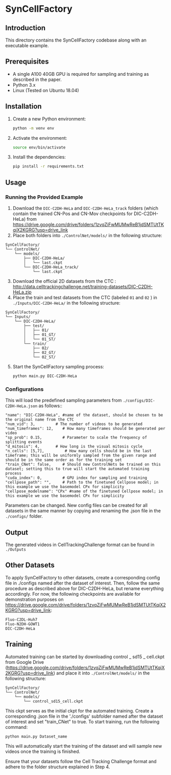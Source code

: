 # SynCellFactory

## Introduction
This directory contains the SynCellFactory codebase along with an executable example.

## Prerequisites
- A single A100 40GB GPU is required for sampling and training as described in the paper.
- Python 3.x
- Linux (Tested on Ubuntu 18.04)

## Installation
1. Create a new Python environment:

   ```bash
   python -m venv env
   ```

2. Activate the environment:

   ```bash
   source env/bin/activate
   ```

3. Install the dependencies:

   ```bash
   pip install -r requirements.txt
   ```




## Usage
### Running the Provided Example
1. Download the `DIC-C2DH-HeLa` and `DIC-C2DH-HeLa_track` folders (which contain the trained CN-Pos and CN-Mov checkpoints for DIC-C2DH-HeLa) from https://drive.google.com/drive/folders/1zvqZiFwMUMwReB1jdSMTUtTKqiX2KGRG?usp=drive_link
2. Place both folders into `./ControlNet/models/` in the following structure: 
```
SynCellFactory/
└── ControlNet/
    └── models/
        ├── DIC-C2DH-HeLa/
        │   └── last.ckpt
        └── DIC-C2DH-HeLa_track/
            └── last.ckpt
```
3. Download the official 2D datasets from the CTC : http://data.celltrackingchallenge.net/training-datasets/DIC-C2DH-HeLa.zip 
4. Place the train and test datasets from the CTC (labeled `01` and `02` ) in `./Inputs/DIC-C2DH-HeLa/` in the following structure: 
```
SynCellFactory/
└── Inputs/
    └── DIC-C2DH-HeLa/
        ├── test/
        │   ├── 01/
        │   ├── 01_GT/
        │   └── 01_ST/
        └── train/
            ├── 02/
            ├── 02_GT/
            └── 02_ST/
```
5. Start the SynCellFactory sampling process:
   ```bash
   python main.py DIC-C2DH-HeLa
   
### Configurations
This will load the predefined sampling parameters from `./configs/DIC-C2DH-HeLa.json` as follows::


    "name": "DIC-C2DH-HeLa", #name of the dataset, should be chosen to be the original name from the CTC
    "num_vid": 3,	      # The number of videos to be generated
    "num_timeframes": 12,    # How many timeframes should be generated per video
    "sp_prob": 0.15,         # Parameter to scale the frequency of splitting events
    "d_mitosis": 4,	      # How long is the visual mitosis cycle
    "n_cells": [5,7],	      # How many cells should be in the last timeframe; this will be uniformly sampled from the given range and should be in the same order as for the training set
    "train_CNet": false,     # Should new ControlNets be trained on this dataset; setting this to true will start the automated training process
    "cuda_index": 0,         # GPU index for sampling and training
    "cellpose_path": "",     # Path to the finetuned Cellpose model; in this example we use the basemodel CPx for simplicity
    "cellpose_modelname": "CPx" #name of the finetuned Cellpose model; in this example we use the basemodel CPx for simplicity
    
Parameters can be changed. 
New config files can be created for all datasets in the same manner by copying and renaming the .json file in the `./configs/` folder. 


## Output
The generated videos in CellTrackingChallenge format can be found in `./Outputs`

## Other Datasets
To apply SynCellFactory to other datasets, create a corresponding config file in ./configs named after the dataset of interest. Then, follow the same procedure as described above for DIC-C2DH-HeLa, but rename everything accordingly. For now, the following checkpoints are available for demonstration purposes on https://drive.google.com/drive/folders/1zvqZiFwMUMwReB1jdSMTUtTKqiX2KGRG?usp=drive_link:

    Fluo-C2DL-Huh7
    Fluo-N2DH-GOWT1
    DIC-C2DH-HeLa

## Training
Automated training can be started by downloading control _ sd15 _ cell.ckpt from Google Drive (https://drive.google.com/drive/folders/1zvqZiFwMUMwReB1jdSMTUtTKqiX2KGRG?usp=drive_link) and place it into `./ControlNet/models/` in the following structure: 

```
SynCellFactory/
└── ControlNet/
    └── models/
        └── control_sd15_cell.ckpt
```


This ckpt serves as the initial ckpt for the automated training. Create a corresponding .json file in the './configs' subfolder named after the dataset of interest and set "train_CNet" to true. 
To start training, run the following command:
   ```bash
   python main.py Dataset_name
   ```

This will automatically start the training of the dataset and will sample new videos once the training is finished.

Ensure that your datasets follow the Cell Tracking Challenge format and adhere to the folder structure explained in Step 4.




